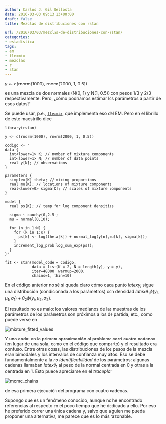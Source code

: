 ```yaml
---
author: Carlos J. Gil Bellosta
date: 2016-03-03 09:13:13+00:00
draft: false
title: Mezclas de distribuciones con rstan

url: /2016/03/03/mezclas-de-distribuciones-con-rstan/
categories:
- estadística
tags:
- em
- flexmix
- mezclas
- r
- stan
---
```


y <- c(rnorm(1000), rnorm(2000, 1, 0.5))



es una mezcla de dos normales (N(0, 1) y N(1, 0.5)) con pesos 1/3 y 2/3 respectivamente. Pero, ¿cómo podríamos estimar los parámetros a partir de esos datos?

Se puede usar, p.e., [`flexmix`](https://cran.r-project.org/web/packages/flexmix/index.html), que implementa eso del EM. Pero en el librillo de este maestrillo dice



    library(rstan)

    y <- c(rnorm(1000), rnorm(2000, 1, 0.5))

    codigo <- "
    data {
      int<lower=1> K; // number of mixture components
      int<lower=1> N; // number of data points
      real y[N]; // observations
    }

    parameters {
      simplex[K] theta; // mixing proportions
      real mu[K]; // locations of mixture components
      real<lower=0> sigma[K]; // scales of mixture components
    }

    model {
      real ps[K]; // temp for log component densities

      sigma ~ cauchy(0,2.5);
      mu ~ normal(0,10);

      for (n in 1:N) {
        for (k in 1:K) {
          ps[k] <- log(theta[k]) + normal_log(y[n],mu[k], sigma[k]);
        }
        increment_log_prob(log_sum_exp(ps));
      }
    }"

    fit <- stan(model_code = codigo,
                data = list(K = 2, N = length(y), y = y),
                iter=48000, warmup=2000,
                chains=1, thin=10)



En el código anterior no sé si queda claro cómo cada punto $latex y_i$ sigue una distribución (condicionada a los parámetros) con densidad $latex \theta_1 \phi(y_i, \mu_1, \sigma_1) + \theta_2 \phi(y_i, \mu_2, \sigma_2)$.

El resultado no es malo: los valores medianos de las muestras de los parámetros de los parámetros son próximos a los de partida, etc., como puede verse en

![mixture_fitted_values](/wp-uploads/2016/03/mixture_fitted_values.png)


Y una coda: en la primera aproximación al problema corrí cuatro cadenas (en lugar de una sola, como en el código que comparto) y el resultado era confuso. Entre otras cosas, las distribuciones de los pesos de la mezcla eran bimodales y los intervalos de confianza muy altos. Eso se debe fundamentalmente a la _no identificabilidad_ de los parámetros: algunas cadenas llamaban $latex \theta_1$ al peso de la normal centrada en 0 y otras a la centrada en 1. Esto puede apreciarse en el _traceplot_

![mcmc_chains](/wp-uploads/2016/03/mcmc_chains.png)


de esa primera ejecución del programa con cuatro cadenas.

Supongo que es un fenómeno conocido, aunque no he encontrado referencias al respecto en el poco tiempo que he dedicado a ello. Por eso he preferido correr una única cadena y, salvo que alguien me pueda proponer una alternativa, me parece que es lo más razonable.
